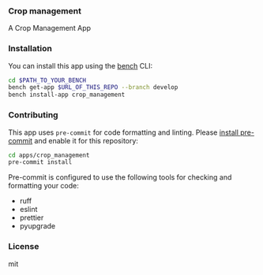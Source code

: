 ### Crop management

A Crop Management App

### Installation

You can install this app using the [bench](https://github.com/frappe/bench) CLI:

```bash
cd $PATH_TO_YOUR_BENCH
bench get-app $URL_OF_THIS_REPO --branch develop
bench install-app crop_management
```

### Contributing

This app uses `pre-commit` for code formatting and linting. Please [install pre-commit](https://pre-commit.com/#installation) and enable it for this repository:

```bash
cd apps/crop_management
pre-commit install
```

Pre-commit is configured to use the following tools for checking and formatting your code:

- ruff
- eslint
- prettier
- pyupgrade

### License

mit
